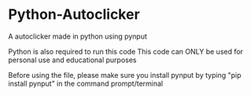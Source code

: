 # Python-Autoclicker
A autoclicker made in python using pynput 

Python is also required to run this code
This code can ONLY be used for personal use and educational purposes

Before using the file, please make sure you install pynput by typing "pip install pynput" in the command prompt/terminal
